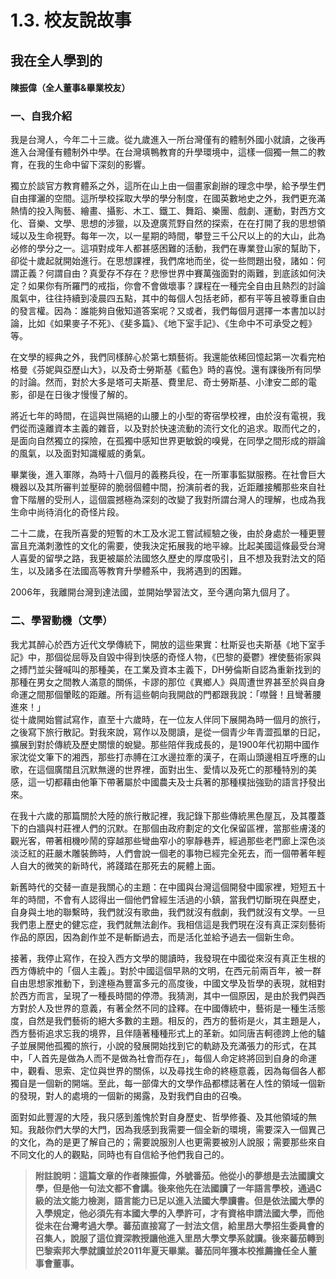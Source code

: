 # 1.3. 校友說故事

## 我在全人學到的

#### 陳振偉（全人董事&畢業校友）

### 一、自我介紹

我是台灣人，今年二十三歲。從九歲進入一所台灣僅有的體制外國小就讀，之後再進入台灣僅有體制外中學。在台灣填鴨教育的升學環境中，這樣一個獨一無二的教育，在我的生命中留下深刻的影響。

獨立於談官方教育體系之外，這所在山上由一個畫家創辦的理念中學，給予學生們自由揮灑的空間。這所學校採取大學的學分制度，在國英數地史之外，我們更充滿熱情的投入陶藝、繪畫、攝影、木工、鐵工、舞蹈、樂團、戲劇、運動，對西方文化、音樂、文學、思想的涉獵，以及遼廣荒野自然的探索，在在打開了我的思想領域以及生命視野。每年一次，以一星期的時間，攀登三千公尺以上的的大山，此為必修的學分之一。這項對成年人都甚感困難的活動，我們在專業登山家的幫助下，卻從十歲起就開始進行。在思想課裡，我們席地而坐，從一些問題出發，諸如：何謂正義？何謂自由？真愛存不存在？悲慘世界中賽萬強面對的兩難，到底該如何決定？如果你有所羅門的戒指，你會不會做壞事？課程在一種完全自由且熱烈的討論風氣中，往往持續到凌晨四五點，其中的每個人包括老師，都有平等且被尊重自由的發言權。因為：誰能夠自傲知道答案呢？又或者，我們每個月選擇一本書加以討論，比如《如果麥子不死》、《斐多篇》、《地下室手記》、《生命中不可承受之輕》等。

在文學的經典之外，我們同樣醉心於第七類藝術。我還能依稀回憶起第一次看完柏格曼《芬妮與亞歷山大》，以及奇士勞斯基《藍色》時的喜悅。還有課後所有同學的討論。然而，對於大多是塔可夫斯基、費里尼、奇士勞斯基、小津安二郎的電影，卻是在日後才慢慢了解的。

將近七年的時間，在這與世隔絕的山腰上的小型的寄宿學校裡，由於沒有電視，我們從而遠離資本主義的雜音，以及對於快速流動的流行文化的追求。取而代之的，是面向自然獨立的探險，在孤獨中感知世界更敏銳的嗅覺，在同學之間形成的辯論的風氣，以及面對知識權威的勇氣。

畢業後，進入軍隊，為時十八個月的義務兵役，在一所軍事監獄服務。在社會巨大機器以及其所審判並壓碎的脆弱個體中間，扮演前者的我，近距離接觸那些來自社會下階層的受刑人，這個震撼極為深刻的改變了我對所謂台灣人的理解，也成為我生命中尚待消化的奇怪片段。

二十二歲，在我所喜愛的短暫的木工及水泥工嘗試經驗之後，由於身處於一種更豐富且充滿刺激性的文化的需要，使我決定拓展我的地平線。比起美國這條最受台灣人喜愛的留學之路，我更被屬於法國悠久歷史的厚度吸引，且不想及我對法文的陌生，以及諸多在法國高等教育升學體系中，我將遇到的困難。

2006年，我離開台灣到達法國，並開始學習法文，至今邁向第九個月了。

### 二、學習動機（文學）

我尤其醉心於西方近代文學傳統下，開放的這些果實：杜斯妥也夫斯基《地下室手記》中，那個從屈辱及自毀中得到快感的奇怪人物，《巴黎的憂鬱》裡使藝術家與之搏鬥並尖聲喊叫的那種美，在工業及資本主義下，DH勞倫斯自認為重新找到的那種在男女之間教人滿意的關係，卡謬的那位《異鄉人》與周遭世界甚至於與自身命運之間那個暈眩的距離。所有這些朝向我開啟的門都跟我說：「噤聲！且彎著腰進來！」  
從十歲開始嘗試寫作，直至十六歲時，在一位友人伴同下展開為時一個月的旅行，之後寫下旅行散記。對我來說，寫作以及閱讀，是從一個青少年青澀孤單的日記，擴展到對於傳統及歷史關懷的蛻變。那些陪伴我成長的，是1900年代初期中國作家沈從文筆下的湘西，那些打赤膊在江水邊拉牽的漢子，在兩山頭邊相互呼應的山歌，在這個廣闊且沉默無邊的世界裡，面對出生、愛情以及死亡的那種特別的美感，這一切都藉由他筆下帶著屬於中國農夫及士兵著的那種樸拙強勁的語言抒發出來。

在我十六歲的那篇關於大陸的旅行散記裡，我記錄下那些傳統黑色屋瓦，及其覆蓋下的白牆與村莊裡人們的沉默。在那個由政府劃定的文化保留區裡，當那些膚淺的觀光客，帶著相機吵鬧的穿越那些彎曲窄小的寧靜巷弄，經過那些老門廊上深色淡淡泛紅的莊嚴木雕裝飾時，人們會說一個老的事物已經完全死去，而一個帶著年輕人自大的微笑的新時代，將踐踏在那死去的屍體上面。

新舊時代的交替一直是我關心的主題：在中國與台灣這個開發中國家裡，短短五十年的時間，不會有人認得出一個他們曾經生活過的小鎮，當我們切斷現在與歷史，自身與土地的聯繫時，我們就沒有歌曲，我們就沒有戲劇，我們就沒有文學。一旦我們患上歷史的健忘症，我們就無法創作。我相信這是我們現在沒有真正深刻藝術作品的原因，因為創作並不是斬斷過去，而是活化並給予過去一個新生命。

接著，我停止寫作，在投入西方文學的閱讀時，我發現在中國從來沒有真正生根的西方傳統中的「個人主義」。對於中國這個早熟的文明，在西元前兩百年，被一群自由思想家推動下，到達極為豐富多元的高度後，中國文學及哲學的表現，就相對於西方而言，呈現了一種長時間的停滯。我猜測，其中一個原因，是由於我們與西方對於人及世界的意義，有著全然不同的詮釋。在中國傳統中，藝術是一種生活態度，自然是我們藝術的絕大多數的主題。相反的，西方的藝術是火，其主題是人，西方藝術追求忘我的境界，且伴隨著種種形式上的革新。如同唐吉軻德跨上他的驢子並展開他孤獨的旅行，小說的發展開始找到它的軌跡及充滿張力的形式，在其中，「人首先是做為人而不是做為社會而存在」，每個人命定終將回到自身的命運中，觀看、思索、定位與世界的關係，以及尋找生命的終極意義，因為每個各人都獨自是一個新的開端。至此，每一部偉大的文學作品都標誌著在人性的領域一個新的發現，對人的處境的一個新的揭露，及對我們自由的召喚。

面對如此豐渥的大陸，我只感到羞愧於對自身歷史、哲學修養、及其他領域的無知。我敲你們大學的大門，因為我感到我需要一個全新的環境，需要深入一個異己的文化，為的是更了解自己的；需要說服別人也更需要被別人說服；需要那些來自不同文化的人的觀點，同時也有自信給予他們我自己的。

> **附註說明：這篇文章的作者陳振偉，外號番茄。他從小的夢想是去法國讀文學，但是他一句法文都不會講。後來他先在法國讀了一年語言學校，通過C級的法文能力檢測，語言能力已足以進入法國大學讀書。但是依法國大學的入學規定，他必須先有本國大學的入學許可，才有資格申請法國大學，而他從未在台灣考過大學。蕃茄直接寫了一封法文信，給里昂大學招生委員會的召集人，說服了這位資深教授讓他進入里昂大學文學系就讀。後來蕃茄轉到巴黎索邦大學就讀並於2011年夏天畢業。蕃茄同年獲本校推薦擔任全人董事會董事。**

